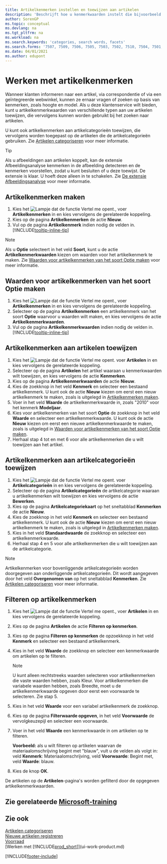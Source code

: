 ```yaml
---
title: Artikelkenmerken instellen en toewijzen aan artikelen
description: 'Beschrijft hoe u kenmerkwaarden instelt die bijvoorbeeld kunnen worden gebruikt als zoekwoorden, en deze toewijst aan artikelen en artikelcategorieën.'
author: SorenGP
ms.topic: conceptual
ms.devlang: na
ms.tgt_pltfrm: na
ms.workload: na
ms.search.keywords: 'categories, search words, facets'
ms.search.forms: '7507, 7509, 7506, 7505, 7503, 7502, 7510, 7504, 7501, 7500, 9110, 5734, 7508'
ms.date: 04/01/2021
ms.author: edupont
---
```

# <a name="work-with-item-attributes"></a><a name="work-with-item-attributes"></a><a name="work-with-item-attributes"></a>Werken met artikelkenmerken

Wanneer klanten informeren naar een artikel, via correspondentie of via een geïntegreerde webwinkel, kunnen ze ernaar vragen of zoeken op basis van kenmerken, zoals hoogte en model. Als u deze klantenservice wilt bieden, kunt u artikelkenmerkwaarden van verschillende typen aan uw artikelen toewijzen, die vervolgens kunnen worden gebruikt bij het zoeken naar artikelen.

U kunt ook artikelkenmerken aan artikelcategorieën toewijzen, die vervolgens worden toegepast op de artikelen die de artikelcategorieën gebruiken. Zie [Artikelen categoriseren](inventory-how-categorize-items.md) voor meer informatie.

> [!TIP]  
> Als u afbeeldingen aan artikelen koppelt, kan de extensie Afbeeldingsanalyse kenmerken in de afbeelding detecteren en de kenmerken voorstellen, zodat u kunt besluiten of u deze toewijst. De extensie is klaar. U hoeft deze alleen in te schakelen. Zie [De extensie Afbeeldingsanalyse](ui-extensions-image-analyzer.md) voor meer informatie.

## <a name="create-item-attributes"></a><a name="create-item-attributes"></a><a name="create-item-attributes"></a>Artikelkenmerken maken

1. Kies het ![Lampje dat de functie Vertel me opent.](media/ui-search/search_small.png "Vertel me wat u wilt doen"), voer **Artikelkenmerken** in en kies vervolgens de gerelateerde koppeling.
2. Kies op de pagina **Artikelkenmerken** de actie **Nieuw**.
3. Vul op de pagina **Artikelkenmerk** indien nodig de velden in. [!INCLUDE[tooltip-inline-tip](includes/tooltip-inline-tip_md.md)]

> [!NOTE]  
> Als u **Optie** selecteert in het veld **Soort**, kunt u de actie **Artikelkenmerkwaarden** kiezen om waarden voor het artikelkenmerk te maken. Zie [Waarden voor artikelkenmerken van het soort Optie maken](inventory-how-work-item-attributes.md#to-create-values-for-item-attributes-of-type-option) voor meer informatie.  

## <a name="create-values-for-item-attributes-of-type-option"></a><a name="create-values-for-item-attributes-of-type-option"></a><a name="create-values-for-item-attributes-of-type-option"></a>Waarden voor artikelkenmerken van het soort Optie maken

1. Kies het ![Lampje dat de functie Vertel me opent.](media/ui-search/search_small.png "Vertel me wat u wilt doen"), voer **Artikelkenmerken** in en kies vervolgens de gerelateerde koppeling.
2. Selecteer op de pagina **Artikelkenmerken** een artikelkenmerk van het soort **Optie** waarvoor u waarden wilt maken, en kies vervolgens de actie **Artikelkenmerkwaarden**.
3. Vul op de pagina **Artikelkenmerkwaarden** indien nodig de velden in. [!INCLUDE[tooltip-inline-tip](includes/tooltip-inline-tip_md.md)]

## <a name="assign-item-attributes-to-items"></a><a name="assign-item-attributes-to-items"></a><a name="assign-item-attributes-to-items"></a>Artikelkenmerken aan artikelen toewijzen

1. Kies het ![Lampje dat de functie Vertel me opent.](media/ui-search/search_small.png "Vertel me wat u wilt doen") voer **Artikelen** in en kies vervolgens de gerelateerde koppeling.
2. Selecteer op de pagina **Artikelen** het artikel waaraan u kenmerkwaarden wilt toewijzen, en kies vervolgens de actie **Kenmerken**.
3. Kies op de pagina **Artikelkenmerkwaarden** de actie **Nieuw**.
4. Kies de zoekknop in het veld **Kenmerk** en selecteer een bestaand artikelkenmerk. U kunt ook de actie **Nieuw** kiezen om eerst een nieuw artikelkenmerk te maken, zoals is uitgelegd in [Artikelkenmerken maken](inventory-how-work-item-attributes.md#to-create-item-attributes).
5. Voer in het veld **Waarde** de artikelkenmerkwaarde in, zoals "2010" voor het kenmerk **Modeljaar**.
6. Kies voor artikelkenmerken van het soort **Optie** de zoekknop in het veld **Waarde** en selecteer een artikelkenmerkwaarde. U kunt ook de actie **Nieuw** kiezen om eerst een nieuwe artikelkenmerkwaarde te maken, zoals is uitgelegd in [Waarden voor artikelkenmerken van het soort Optie maken](inventory-how-work-item-attributes.md#to-assign-item-attributes-to-items).
7. Herhaal stap 4 tot en met 6 voor alle artikelkenmerken die u wilt toewijzen aan het artikel.

## <a name="assign-item-attributes-to-item-categories"></a><a name="assign-item-attributes-to-item-categories"></a><a name="assign-item-attributes-to-item-categories"></a>Artikelkenmerken aan artikelcategorieën toewijzen

1. Kies het ![Lampje dat de functie Vertel me opent.](media/ui-search/search_small.png "Vertel me wat u wilt doen") voer **Artikelcategorieën** in en kies vervolgens de gerelateerde koppeling.
2. Selecteer op de pagina **Artikelcategorieën** de artikelcategorie waaraan u artikelkenmerken wilt toewijzen en kies vervolgens de actie **Bewerken**.
3. Kies op de pagina **Artikelcategoriekaart** op het sneltabblad **Kenmerken** de actie **Nieuw**.
4. Kies de zoekknop in het veld **Kenmerk** en selecteer een bestaand artikelkenmerk. U kunt ook de actie **Nieuw** kiezen om eerst een nieuw artikelkenmerk te maken, zoals is uitgelegd in [Artikelkenmerken maken](inventory-how-work-item-attributes.md#to-create-item-attributes).
5. Kies in het veld **Standaardwaarde** de zoekknop en selecteer een artikelkenmerkwaarde.
6. Herhaal stap 4 en 5 voor alle artikelkenmerken die u wilt toewijzen aan de artikelcategorie.

> [!NOTE]  
> Artikelkenmerken voor bovenliggende artikelcategorieën worden doorgegeven aan onderliggende artikelcategorieën. Dit wordt aangegeven door het veld **Overgenomen van** op het sneltabblad **Kenmerken**. Zie [Artikelen categoriseren](inventory-how-categorize-items.md) voor meer informatie.

## <a name="filter-by-item-attributes"></a><a name="filter-by-item-attributes"></a><a name="filter-by-item-attributes"></a>Filteren op artikelkenmerken

1. Kies het ![Lampje dat de functie Vertel me opent.](media/ui-search/search_small.png "Vertel me wat u wilt doen"), voer **Artikelen** in en kies vervolgens de gerelateerde koppeling.
2. Kies op de pagina **Artikelen** de actie **Filteren op kenmerken**.
3. Kies op de pagina **Filteren op kenmerken** de opzoekknop in het veld **Kenmerk** en selecteer een bestaand artikelkenmerk.
4. Kies in het veld **Waarde** de zoekknop en selecteer een kenmerkwaarde om artikelen op te filteren.

    > [!NOTE]  
    > U kunt alleen rechtstreeks waarden selecteren voor artikelkenmerken die vaste waarden hebben, zoals Kleur. Voor artikelkenmerken die variabele waarden hebben, zoals Breedte, moet u de artikelkenmerkwaarde opgeven door eerst een voorwaarde te selecteren. Zie stap 5.
5. Kies in het veld **Waarde** voor een variabel artikelkenmerk de zoekknop.
6. Kies op de pagina **Filterwaarde opgeven**, in het veld **Voorwaarde** de vervolgkeuzepijl en selecteer een voorwaarde.
7. Voer in het veld **Waarde** een kenmerkwaarde in om artikelen op te filteren.

    **Voorbeeld:** als u wilt filteren op artikelen waarvan de materiaalomschrijving begint met "blauw", vult u de velden als volgt in: veld **Kenmerk**: Materiaalomschrijving, veld **Voorwaarde**: Begint met, veld **Waarde**: blauw.
8. Kies de knop **OK**.

De artikelen op de **Artikelen**-pagina's worden gefilterd door de opgegeven artikelkenmerkwaarden.

## <a name="see-related-microsoft-training"></a><a name="see-related-microsoft-training"></a><a name="see-related-microsoft-training"></a>Zie gerelateerde [Microsoft-training](/training/modules/trade-master-data-dynamics-365-business-central/)

## <a name="see-also"></a><a name="see-also"></a><a name="see-also"></a>Zie ook

[Artikelen categoriseren](inventory-how-categorize-items.md)  
[Nieuwe artikelen registreren](inventory-how-register-new-items.md)  
[Voorraad](inventory-manage-inventory.md)  
[Werken met [!INCLUDE[prod_short](includes/prod_short.md)]](ui-work-product.md)


[!INCLUDE[footer-include](includes/footer-banner.md)]

